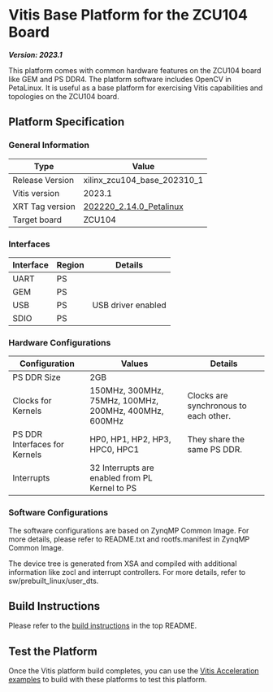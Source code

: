 # Vitis Base Platform for the ZCU104 Board

***Version: 2023.1***

This platform comes with common hardware features on the ZCU104 board like GEM and PS DDR4. The platform software includes OpenCV in PetaLinux. It is useful as a base platform for exercising Vitis capabilities and topologies on the ZCU104 board.

## Platform Specification

### General Information

| Type              | Value                       |
| ----------------- | --------------------------- |
| Release Version   | xilinx_zcu104_base_202310_1 |
| Vitis version     | 2023.1                      |
| XRT Tag version   | [202220_2.14.0_Petalinux](https://github.com/Xilinx/XRT/releases/tag/202220_2.14.0_Petalinux)              |
| Target board      | ZCU104                      |

### Interfaces

| Interface | Region | Details            |
| --------- | ------ | ------------------ |
| UART      | PS     |                    |
| GEM       | PS     |                    |
| USB       | PS     | USB driver enabled |
| SDIO      | PS     |                    |

### Hardware Configurations

| Configuration                 | Values                                                | Details                               |
| ----------------------------- | ----------------------------------------------------- | ------------------------------------- |
| PS DDR Size                   | 2GB                                                   |                                       |
| Clocks for Kernels            | 150MHz, 300MHz, 75MHz, 100MHz, 200MHz, 400MHz, 600MHz | Clocks are synchronous to each other. |
| PS DDR Interfaces for Kernels | HP0, HP1, HP2, HP3, HPC0, HPC1                        | They share the same PS DDR.           |
| Interrupts                    | 32 Interrupts are enabled from PL Kernel to PS        |                                       |

### Software Configurations

The software configurations are based on ZynqMP Common Image. For more details, please refer to README.txt and rootfs.manifest in ZynqMP Common Image.

The device tree is generated from XSA and compiled with additional information like zocl and interrupt controllers. For more details, refer to sw/prebuilt_linux/user_dts.

## Build Instructions

Please refer to the [build instructions](../../README.md#build-instructions) in the top README.

## Test the Platform

Once the Vitis platform build completes, you can use the [Vitis Acceleration examples](https://github.com/Xilinx/Vitis_Accel_Examples) to build with these platforms to test this platform.
